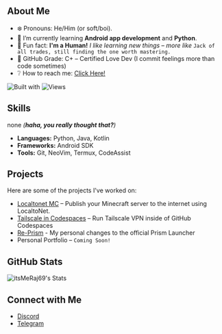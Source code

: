 ## About Me

- ❄️ Pronouns: He/Him (or soft/boi).
- 🐥 I’m currently learning **Android app development** and **Python**.
- 🥢 Fun fact: **I'm a Human!** *I like learning new things – more like* `Jack of all trades, still finding the one worth mastering.`
- 🎐 GitHub Grade: C+ – Certified Love Dev (I commit feelings more than code sometimes)
- ❔ How to reach me: [Click Here!](https://github.com/itsMeRaj69#connect-with-me)

![Built with](https://img.shields.io/badge/built%20with-curiosity-d7b89c?style=flat-square)  ![Views](https://img.shields.io/badge/profile%20views-%E2%89%AA%20you%20noticed-c9c19f?style=flat-square) 

## Skills  
none *(**haha, you really thought that?**)*

- **Languages:** Python, Java, Kotlin  
- **Frameworks:** Android SDK  
- **Tools:** Git, NeoVim, Termux, CodeAssist  

## Projects

Here are some of the projects I've worked on:

- [Localtonet MC](https://github.com/itsMeRaj69/localtonet-mc) – Publish your Minecraft server to the internet using LocaltoNet.  
- [Tailscale in Codespaces](https://github.com/itsMeRaj69/tailscale-codespaces) – Run Tailscale VPN inside of GitHub Codespaces
- [Re-Prism](https://github.com/itsMeRaj69/Re-Prism) - My personal changes to the official Prism Launcher
- Personal Portfolio – `Coming Soon!`

## GitHub Stats

![itsMeRaj69's Stats](https://github-readme-stats.vercel.app/api?username=itsMeRaj69&theme=material-palenight&show_icons=true&hide_border=false&count_private=true)

## Connect with Me

- [Discord](https://discord.com/users/892259622621151252)  
- [Telegram](https://iamraj69.t.me)
